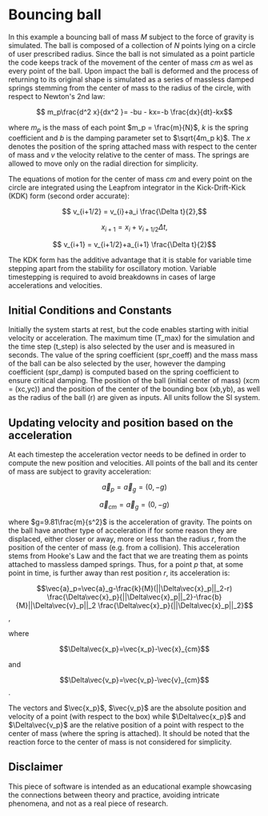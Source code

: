 # Bouncing ball

In this example a bouncing ball of mass $M$ subject to the force of gravity is simulated. The ball is composed of a collection of $N$ points lying on a circle of user prescribed radius. Since the ball is not simulated as a point particle the code keeps track of the movement of the center of mass $cm$ as wel as every point of the ball. Upon impact the ball is deformed and the process of returning to its original shape is simulated as a series of massless damped springs stemming from the center of mass to the radius of the circle, with respect to Newton's 2nd law:

$$ m_p\frac{d^2 x}{dx^2 }= -bu - kx=-b \frac{dx}{dt}-kx$$

where $m_p$ is the mass of each point $m_p = \frac{m}{N}$, $k$ is the spring coefficient and $b$ is the damping parameter set to $\sqrt{4m_p k}$. The $x$ denotes the position of the spring attached mass with respect to the center of mass and $v$ the velocity relative to the center of mass. The springs are allowed to move only on the radial direction for simplicity. 

The equations of motion for the center of mass $cm$ and every point on the circle are integrated using the Leapfrom integrator in the Kick-Drift-Kick (KDK) form (second order accurate):

$$ v_{i+1/2} = v_{i}+a_i \frac{\Delta t}{2},$$

$$ x_{i+1} = x_{i}+v_{i+1/2} \Delta t,$$

$$ v_{i+1} = v_{i+1/2}+a_{i+1} \frac{\Delta t}{2}$$

The KDK form has the additive advantage that it is stable for variable time stepping apart from the stability for oscillatory motion. Variable timestepping is required to avoid breakdowns in cases of large accelerations and velocities.

## Initial Conditions and Constants
Initially the system starts at rest, but the code enables starting with initial velocity or acceleration. The maximum time (T_max) for the simulation and the time step (t_step) is also selected by the user and is measured in seconds. The value of the spring coefficient (spr_coeff) and the mass mass of the ball can be also selected by the user, however the damping coefficient (spr_damp) is computed based on the spring coefficient to ensure critical damping. The position of the ball (initial center of mass) (xcm = (xc,yc)) and the position of the center of the bounding box (xb,yb), as well as the radius of the ball (r) are given as inputs. All units follow the SI system.

## Updating velocity and position based on the acceleration
At each timestep the acceleration vector needs to be defined in order to compute the new position and velocities. All points of the ball and its center of mass are subject to gravity acceleration:

$$\vec{a}_p=\vec{a}_g=(0,-g)$$

$$\vec{a}_{cm}=\vec{a}_g=(0,-g)$$

where $g=9.81\frac{m}{s^2}$ is the acceleration of gravity. The points on the ball have another type of acceleration if for some reason they are displaced, either closer or away, more or less than the radius $r$, from the position of the center of mass (e.g. from a collision). This acceleration stems from Hooke's Law and the fact that we are treating them as points attached to massless damped springs. Thus, for a point $p$ that, at some point in time, is further away than rest position $r$, its acceleration is:

$$\vec{a}_p=\vec{a}_g-\frac{k}{M}(||\Delta\vec{x}_p||_2-r) \frac{\Delta\vec{x}_p}{||\Delta\vec{x}_p||_2}-\frac{b}{M}||\Delta\vec{v}_p||_2 \frac{\Delta\vec{x}_p}{||\Delta\vec{x}_p||_2}$$,

where

$$\Delta\vec{x_p}=\vec{x_p}-\vec{x}_{cm}$$

and

$$\Delta\vec{v_p}=\vec{v_p}-\vec{v}_{cm}$$.

The vectors and $\vec{x_p}$, $\vec{v_p}$ are the absolute position and velocity of a point (with respect to the box) while $\Delta\vec{x_p}$ and $\Delta\vec{v_p}$ are the relative position of a point with respect to the center of mass (where the spring is attached). It should be noted that the reaction force to the center of mass is not considered for simplicity. 

## Disclaimer
This piece of software is intended as an educational example showcasing the connections between theory and practice, avoiding intricate phenomena, and not as a real piece of research.
